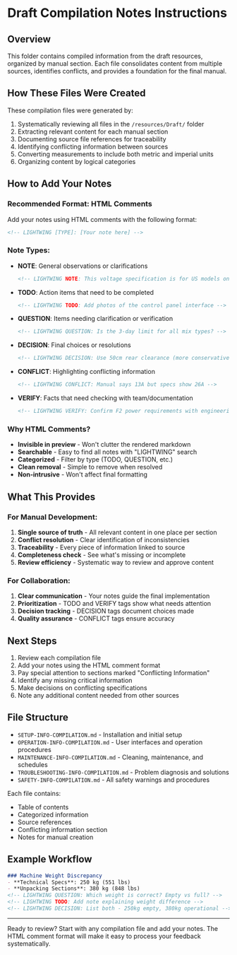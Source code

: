 # Draft Compilation Notes Instructions

## Overview
This folder contains compiled information from the draft resources, organized by manual section. Each file consolidates content from multiple sources, identifies conflicts, and provides a foundation for the final manual.

## How These Files Were Created
These compilation files were generated by:
1. Systematically reviewing all files in the `/resources/Draft/` folder
2. Extracting relevant content for each manual section
3. Documenting source file references for traceability
4. Identifying conflicting information between sources
5. Converting measurements to include both metric and imperial units
6. Organizing content by logical categories

## How to Add Your Notes

### Recommended Format: HTML Comments
Add your notes using HTML comments with the following format:
```markdown
<!-- LIGHTWING [TYPE]: [Your note here] -->
```

### Note Types:
- **NOTE**: General observations or clarifications
  ```markdown
  <!-- LIGHTWING NOTE: This voltage specification is for US models only -->
  ```

- **TODO**: Action items that need to be completed
  ```markdown
  <!-- LIGHTWING TODO: Add photos of the control panel interface -->
  ```

- **QUESTION**: Items needing clarification or verification
  ```markdown
  <!-- LIGHTWING QUESTION: Is the 3-day limit for all mix types? -->
  ```

- **DECISION**: Final choices or resolutions
  ```markdown
  <!-- LIGHTWING DECISION: Use 50cm rear clearance (more conservative) -->
  ```

- **CONFLICT**: Highlighting conflicting information
  ```markdown
  <!-- LIGHTWING CONFLICT: Manual says 13A but specs show 26A -->
  ```

- **VERIFY**: Facts that need checking with team/documentation
  ```markdown
  <!-- LIGHTWING VERIFY: Confirm F2 power requirements with engineering -->
  ```

### Why HTML Comments?
- **Invisible in preview** - Won't clutter the rendered markdown
- **Searchable** - Easy to find all notes with "LIGHTWING" search
- **Categorized** - Filter by type (TODO, QUESTION, etc.)
- **Clean removal** - Simple to remove when resolved
- **Non-intrusive** - Won't affect final formatting

## What This Provides

### For Manual Development:
1. **Single source of truth** - All relevant content in one place per section
2. **Conflict resolution** - Clear identification of inconsistencies
3. **Traceability** - Every piece of information linked to source
4. **Completeness check** - See what's missing or incomplete
5. **Review efficiency** - Systematic way to review and approve content

### For Collaboration:
1. **Clear communication** - Your notes guide the final implementation
2. **Prioritization** - TODO and VERIFY tags show what needs attention
3. **Decision tracking** - DECISION tags document choices made
4. **Quality assurance** - CONFLICT tags ensure accuracy

## Next Steps
1. Review each compilation file
2. Add your notes using the HTML comment format
3. Pay special attention to sections marked "Conflicting Information"
4. Identify any missing critical information
5. Make decisions on conflicting specifications
6. Note any additional content needed from other sources

## File Structure
- `SETUP-INFO-COMPILATION.md` - Installation and initial setup
- `OPERATION-INFO-COMPILATION.md` - User interfaces and operation procedures  
- `MAINTENANCE-INFO-COMPILATION.md` - Cleaning, maintenance, and schedules
- `TROUBLESHOOTING-INFO-COMPILATION.md` - Problem diagnosis and solutions
- `SAFETY-INFO-COMPILATION.md` - All safety warnings and procedures

Each file contains:
- Table of contents
- Categorized information
- Source references
- Conflicting information section
- Notes for manual creation

## Example Workflow
```markdown
### Machine Weight Discrepancy
- **Technical Specs**: 250 kg (551 lbs)
- **Unpacking Sections**: 380 kg (848 lbs)
<!-- LIGHTWING QUESTION: Which weight is correct? Empty vs full? -->
<!-- LIGHTWING TODO: Add note explaining weight difference -->
<!-- LIGHTWING DECISION: List both - 250kg empty, 380kg operational -->
```

---
Ready to review? Start with any compilation file and add your notes. The HTML comment format will make it easy to process your feedback systematically.